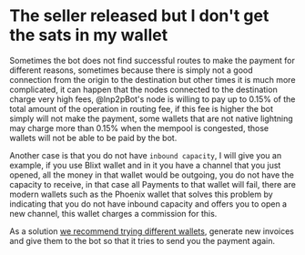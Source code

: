 # The seller released but I don't get the sats in my wallet

Sometimes the bot does not find successful routes to make the payment for different reasons, sometimes because there is simply not a good connection from the origin to the destination but other times it is much more complicated, it can happen that the nodes connected to the destination charge very high fees, @lnp2pBot's node is willing to pay up to 0.15% of the total amount of the operation in routing fee, if this fee is higher the bot simply will not make the payment, some wallets that are not native lightning may charge more than 0.15% when the mempool is congested, those wallets will not be able to be paid by the bot.

Another case is that you do not have `inbound capacity`, I will give you an example, if you use Blixt wallet and in it you have a channel that you just opened, all the money in that wallet would be outgoing, you do not have the capacity to receive, in that case all Payments to that wallet will fail, there are modern wallets such as the Phoenix wallet that solves this problem by indicating that you do not have inbound capacity and offers you to open a new channel, this wallet charges a commission for this.

As a solution [we recommend trying different wallets](./recommended-wallets.md), generate new invoices and give them to the bot so that it tries to send you the payment again.
